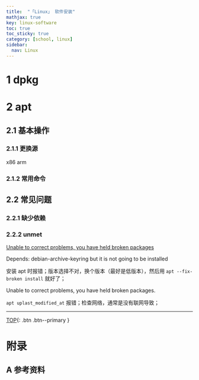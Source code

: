 ```yaml
---
title:  "「Linux」 软件安装"
mathjax: true
key: linux-software
toc: true
toc_sticky: true
category: [school, linux]
sidebar:
  nav: Linux
---
```

<span id="head"></span>

<!--more-->

# 1 dpkg

# 2 apt
## 2.1 基本操作
### 2.1.1 更换源
x86 arm
### 2.1.2 常用命令
## 2.2 常见问题
### 2.2.1 缺少依赖
### 2.2.2 unmet
[Unable to correct problems, you have held broken packages](/software/parallel/opengl/22/install)    


Depends: debian-archive-keyring but it is not going to be installed


安装 apt 时报错；版本选择不对，换个版本（最好是低版本），然后用 `apt --fix-broken install` 就好了；    

Unable to correct problems, you have held broken packages.


`apt uplast_modified_at` 报错；检查网络，通常是没有联网导致；    

-------------------  
[TOP](#head){: .btn .btn--primary }



# 附录
## A 参考资料

